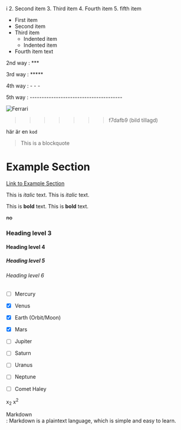 i
2. Second item
3. Third item
4. Fourth item
5. fifth item

- First item
- Second item
- Third item
    - Indented item
    - Indented item
- Fourth item
text

[^1]: My reference.
1st way : * * *

2nd way : ***

3rd way : *****

4th way : - - -

5th way : ---------------------------------------



![Ferrari](https://www.supercars.net/blog/wp-content/uploads/2022/02/Ferrari-SF90-Stradale-1.jpg)
>>>>>>> f7dafb9 (bild tillagd)

här är en `kod` 








> This is a blockquote
# Example Section
[Link to Example Section](#example-section)

This is *italic* text.
This is _italic_ text.

This is **bold** text.
This is __bold__ text.



~~no~~


### Heading level 3
#### Heading level 4
##### Heading level 5
###### Heading level 6

- [ ] Mercury
- [x] Venus
- [x] Earth (Orbit/Moon)
- [x] Mars
- [ ] Jupiter
- [ ] Saturn
- [ ] Uranus
- [ ] Neptune

- [ ] Comet Haley


x<sub>2</sub>
x<sup>2</sup>


Markdown  
: Markdown is a plaintext language, which is simple and easy to learn.  
